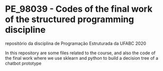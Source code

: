# PE_98039 - Codes of the final work of the structured programming discipline

repositório da disciplina de Programação Estruturada da UFABC 2020


In this repository are some files related to the course, and also the code of the final work where we use sklearn and python to build a 
decision tree of a chatbot prototype 
